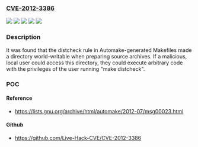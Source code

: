 ### [CVE-2012-3386](https://cve.mitre.org/cgi-bin/cvename.cgi?name=CVE-2012-3386)
![](https://img.shields.io/static/v1?label=Product&message=Red%20Hat%20Enterprise%20Linux%205&color=blue)
![](https://img.shields.io/static/v1?label=Product&message=Red%20Hat%20Enterprise%20Linux%206&color=blue)
![](https://img.shields.io/static/v1?label=Version&message=!%200%3A1.11.1-4.el6%20&color=brighgreen)
![](https://img.shields.io/static/v1?label=Version&message=!%200%3A1.9.6-3.el5%20&color=brighgreen)
![](https://img.shields.io/static/v1?label=Vulnerability&message=Incorrect%20Permission%20Assignment%20for%20Critical%20Resource&color=brighgreen)

### Description

It was found that the distcheck rule in Automake-generated Makefiles made a directory world-writable when preparing source archives. If a malicious, local user could access this directory, they could execute arbitrary code with the privileges of the user running "make distcheck".

### POC

#### Reference
- https://lists.gnu.org/archive/html/automake/2012-07/msg00023.html

#### Github
- https://github.com/Live-Hack-CVE/CVE-2012-3386

